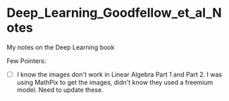 # Deep_Learning_Goodfellow_et_al_Notes
My notes on the Deep Learning book

Few Pointers:
- [ ] I know the images don't work in Linear Algebra Part 1 and Part 2. I was using MathPix to get the images, didn't know they used a freemium model. Need to update these.
